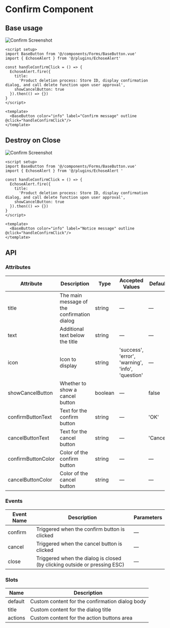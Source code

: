# Confirm Component

## Base usage
![Confirm Screenshot](/images/confirm1.png)

``` vue
<script setup>
import BaseButton from '@/components/Forms/BaseButton.vue'
import { EchoseAlert } from '@/plugins/EchoseAlert'

const handleConfirmClick = () => {
  EchoseAlert.fire({
    title:
      'Product deletion process: Store ID, display confirmation dialog, and call delete function upon user approval',
    showCancelButton: true
  }).then(() => {})
}
</script>

<template>
  <BaseButton color="info" label="Confirm message" outline @click="handleConfirmClick"/>
</template>
```

## Destroy on Close
![Confirm Screenshot](/images/confirm1.png)

``` vue
<script setup>
import BaseButton from '@/components/Forms/BaseButton.vue'
import { EchoseAlert } from '@/plugins/EchoseAlert '

const handleConfirmClick = () => {
  EchoseAlert.fire({
    title:
      'Product deletion process: Store ID, display confirmation dialog, and call delete function upon user approval',
    showCancelButton: true
  }).then(() => {})
}
</script>

<template>
  <BaseButton color="info" label="Notice message" outline @click="handleConfirmClick"/>
</template>

```

## API

### Attributes

| Attribute | Description | Type | Accepted Values | Default |
|-----------|-------------|------|-----------------|---------|
| title | The main message of the confirmation dialog | string | — | — |
| text | Additional text below the title | string | — | — |
| icon | Icon to display | string | 'success', 'error', 'warning', 'info', 'question' | — |
| showCancelButton | Whether to show a cancel button | boolean | — | false |
| confirmButtonText | Text for the confirm button | string | — | 'OK' |
| cancelButtonText | Text for the cancel button | string | — | 'Cancel' |
| confirmButtonColor | Color of the confirm button | string | — | — |
| cancelButtonColor | Color of the cancel button | string | — | — |

### Events

| Event Name | Description | Parameters |
|------------|-------------|------------|
| confirm | Triggered when the confirm button is clicked | — |
| cancel | Triggered when the cancel button is clicked | — |
| close | Triggered when the dialog is closed (by clicking outside or pressing ESC) | — |

### Slots

| Name | Description |
|------|-------------|
| default | Custom content for the confirmation dialog body |
| title | Custom content for the dialog title |
| actions | Custom content for the action buttons area |